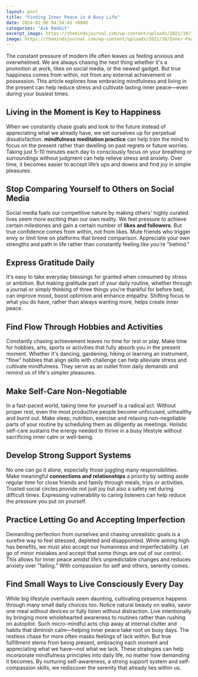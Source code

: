 ```yaml
---
layout: post
title: "Finding Inner Peace in A Busy Life"
date: 2024-02-06 04:54:43 +0000
categories: "Ask Reddit"
excerpt_image: https://themindsjournal.com/wp-content/uploads/2021/10/Inner-Peace.jpg
image: https://themindsjournal.com/wp-content/uploads/2021/10/Inner-Peace.jpg
---
```


The constant pressure of modern life often leaves us feeling anxious and overwhelmed. We are always chasing the next thing whether it's a promotion at work, likes on social media, or the newest gadget. But true happiness comes from within, not from any external achievement or possession. This article explores how embracing mindfulness and living in the present can help reduce stress and cultivate lasting inner peace—even during your busiest times.
## Living in the Moment is Key to Happiness  
When we constantly chase goals and look to the future instead of appreciating what we already have, we set ourselves up for perpetual dissatisfaction. **mindfulness meditation practice** can help train the mind to focus on the present rather than dwelling on past regrets or future worries. Taking just 5-10 minutes each day to consciously focus on your breathing or surroundings without judgment can help relieve stress and anxiety. Over time, it becomes easier to accept life’s ups and downs and find joy in simple pleasures.
## Stop Comparing Yourself to Others on Social Media
Social media fuels our competitive nature by making others' highly curated lives seem more exciting than our own reality. We feel pressure to achieve certain milestones and gain a certain number of **likes and followers**. But true confidence comes from within, not from likes. Mute friends who trigger envy or limit time on platforms that breed comparison. Appreciate your own strengths and path in life rather than constantly feeling like you’re "behind."
## Express Gratitude Daily
It's easy to take everyday blessings for granted when consumed by stress or ambition. But making gratitude part of your daily routine, whether through a journal or simply thinking of three things you’re thankful for before bed, can improve mood, boost optimism and enhance empathy. Shifting focus to what you do have, rather than always wanting more, helps create inner peace.  
## Find Flow Through Hobbies and Activities
Constantly chasing achievement leaves no time for rest or play. Make time for hobbies, arts, sports or activities that fully absorb you in the present moment. Whether it's dancing, gardening, hiking or learning an instrument, "flow" hobbies that align skills with challenge can help alleviate stress and cultivate mindfulness. They serve as an outlet from daily demands and remind us of life's simpler pleasures.
## Make Self-Care Non-Negotiable 
In a fast-paced world, taking time for yourself is a radical act. Without proper rest, even the most productive people become unfocused, unhealthy and burnt out. Make sleep, nutrition, exercise and relaxing non-negotiable parts of your routine by scheduling them as diligently as meetings. Holistic self-care sustains the energy needed to thrive in a busy lifestyle without sacrificing inner calm or well-being. 
## Develop Strong Support Systems
No one can go it alone, especially those juggling many responsibilities. Make meaningful **connections and relationships** a priority by setting aside regular time for close friends and family through meals, trips or activities. Trusted social circles provide not just joy but also a safety net during difficult times. Expressing vulnerability to caring listeners can help reduce the pressure you put on yourself.
## Practice Letting Go and Accepting Imperfection 
Demanding perfection from ourselves and chasing unrealistic goals is a surefire way to feel stressed, depleted and disappointed. While aiming high has benefits, we must also accept our humanness and imperfectability. Let go of minor mistakes and accept that some things are out of our control. This allows for inner peace amidst life’s unpredictable changes and reduces anxiety over "failing." With compassion for self and others, serenity comes.
## Find Small Ways to Live Consciously Every Day
While big lifestyle overhauls seem daunting, cultivating presence happens through many small daily choices too. Notice natural beauty on walks, savor one meal without devices or fully listen without distraction. Live intentionally by bringing more wholehearted awareness to routines rather than rushing on autopilot. Such micro-mindful acts chip away at internal clutter and habits that diminish calm—helping inner peace take root on busy days.
The restless chase for more often masks feelings of lack within. But true fulfillment stems from being present, embracing each moment and appreciating what we have—not what we lack. These strategies can help incorporate mindfulness principles into daily life, no matter how demanding it becomes. By nurturing self-awareness, a strong support system and self-compassion skills, we rediscover the serenity that already lies within us.